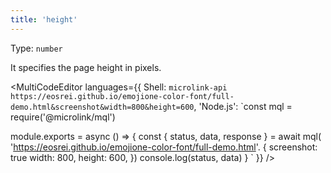 ```yaml
---
title: 'height'
--- 
```


Type: `number`<br/>

It specifies the page height in pixels.

<MultiCodeEditor languages={{
  Shell: `microlink-api https://eosrei.github.io/emojione-color-font/full-demo.html&screenshot&width=800&height=600`,
  'Node.js': `const mql = require('@microlink/mql')
 
module.exports = async () => {
  const { status, data, response } = await mql(
    'https://eosrei.github.io/emojione-color-font/full-demo.html'. { 
      screenshot: true
      width: 800,
      height: 600,
  })
  console.log(status, data)
}
  `
  }} 
/>
